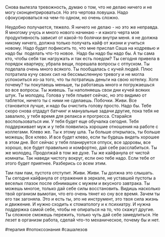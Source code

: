 Cнова вылезла тревожность, думаю о том, что не делаю ничего и не могу сконцентрироваться. Но это чертова ловушка. Надо сфокусироваться на чем-то одном, но очень сложно.  

Неудобно получается, тяжело. Я ничего не делаю - но это же неправда. Я многому учусь и много нового начинаю - и какого черта моя продуктивность зависит от какой-то болячки внутри меня. я не должна никому ничего, должна только получать кайф от жизни и учиться новому. Надо будет пофиксить то, что мне прислал Саша на кодревью и надо бы  поделать что-то новое.  Надо бы надо бы надо бы. А ты сама кто, чтобы себя так нагружать и так есть поедом? Ты сегодня привела в порядок квартиру, убрала вещи, порешала вопросы с отпуском. Ты  поделала очень много всякого. Ты пообщалась с кучей людей. Плюс потратила кучу своих сил на бессмысленную тревогу и не могла успокоиться из-за того, что ты потратишь деньги на свою хотелку. Хотя почему? ты покупаешь меньше, ты работаешь много и погружаешься во все вопросы. Ты живешь. Ты наполняешь свои дни кучей всяких штук. Ты молодец. Голова у тебя плывет сейчас, но это видимо от таблеток, ничего ты с ними не сделаешь. Побочки. Живи. Все становится лучше, и надо бы очистить голову просто. Надо бы. Тебе скоро снова отдадут батчинг и мануальные задачи другие, пока тебя не завалило, у тебя время для релакса и прогресса. Старайся воспользоваться им. У тебя будет еще обучалка сегодня. Тебя поддерживает муж и у тебя появились хорошие отношения на работе с коллегами. Клево же. Ты к этому шла. Ты больше открылась, ты больше можешь; Все клево. И все будет клево, если ты будешь видеть хорошее в этом дне. Вот сейчас у тебя планируется отпуск, все здоровы, все хорошо, все будет правильно и комфортно, дай себе расслабиться. Ты же молодец. Продолжай в том же духе. Ты же кайфанула от чистой комнаты. Так наведи чистоту вокруг, если оно тебе надо. Если тебе от этого будет приятнее. Разберись со всем этим. 

Там пам пам, пустота отступит. Живи. Живи. Ты должна это слышать. Ты сегодня кайфанула от отражения в зеркале, не уставшей пустоты а веселых глазок после обнимашек с мужем и вкусного завтрака. Ты можешь многое, только дай себе силы восстановить. Видишь насколько твой организм вымотан, что его очень тянет ко сну все время. Зачем ты его так загоняла. Это и есть ты, это не инструмент, это твоя сила жизнь и движение. И нужно сходить к стоматологу и к психиатру. И нужна поддержка самой себе, чтобы не опираться на то, что скажут другие. Ты сложное сможешь пережить, только чуть дай себе замедлиться. Не лезет в организм работа, сделай что-то механическое, почему бы и нет.

#терапия #потоксознания #сашалезов 